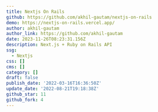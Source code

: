 ```yaml
---
title: Nextjs On Rails
github: https://github.com/akhil-gautam/nextjs-on-rails
demo: https://nextjs-on-rails.vercel.app/
author: akhil-gautam
author_link: https://github.com/akhil-gautam
date: 2023-11-26T08:23:31.156Z
description: Next.js + Ruby on Rails API
ssg:
  - Nextjs
css: []
cms: []
category: []
draft: false
publish_date: '2022-03-16T16:36:50Z'
update_date: '2022-08-21T19:18:38Z'
github_star: 11
github_fork: 4
---
```

